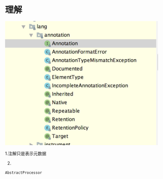 # 理解

![](../../.gitbook/assets/image%20%285%29.png)

1.注解只是表示元数据

2.



```text
AbstractProcessor
```

 

